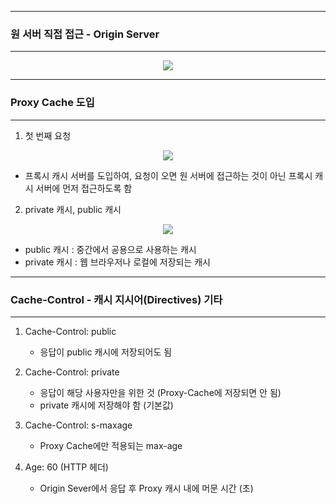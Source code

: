 -----
### 원 서버 직접 접근 - Origin Server
-----
<div align="center">
<img src="https://github.com/sooyounghan/HTTP/assets/34672301/c66eae45-3806-46d3-86e7-cb3e14c610bd">
</div>

-----
### Proxy Cache 도입
-----
1. 첫 번째 요청
<div align="center">
<img src="https://github.com/sooyounghan/HTTP/assets/34672301/eb26577e-76f0-4205-843c-4a0229afcea7">
</div>

  - 프록시 캐시 서버를 도입하여, 요청이 오면 원 서버에 접근하는 것이 아닌 프록시 캐시 서버에 먼저 접근하도록 함

2. private 캐시, public 캐시
<div align="center">
<img src="https://github.com/sooyounghan/HTTP/assets/34672301/b96a2683-488f-476b-8059-717c4a15c5ee">
</div>

  - public 캐시 : 중간에서 공용으로 사용하는 캐시
  - private 캐시 : 웹 브라우저나 로컬에 저장되는 캐시

-----
### Cache-Control - 캐시 지시어(Directives) 기타
-----
1. Cache-Control: public
   - 응답이 public 캐시에 저장되어도 됨
  
2. Cache-Control: private
   - 응답이 해당 사용자만을 위한 것 (Proxy-Cache에 저장되면 안 됨)
   - private 캐시에 저장해야 함 (기본값)

3. Cache-Control: s-maxage
   - Proxy Cache에만 적용되는 max-age

4. Age: 60 (HTTP 헤더)
   - Origin Sever에서 응답 후 Proxy 캐시 내에 머문 시간 (초)

